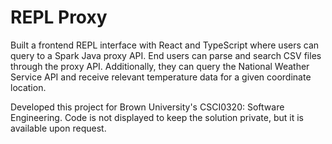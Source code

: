 # REPL Proxy
Built a frontend REPL interface with React and TypeScript where users can query to a Spark Java proxy API. End users can parse and search CSV files through the proxy API. Additionally, they can query the National Weather Service API and receive relevant temperature data for a given coordinate location. 

Developed this project for Brown University's CSCI0320: Software Engineering. Code is not displayed to keep the solution private, but it is available upon request.
